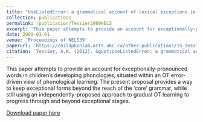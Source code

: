 ```yaml
---
title: "UseListedError: a grammatical account of lexical exceptions in phonological acquisition"
collection: publications
permalink: /publication/Tessier2009NELS
excerpt: 'This paper attempts to provide an account for exceptionally-pronounced words in children’s developing phonologies, situated within an OT error-driven view of phonological learning. The present proposal provides a way to keep exceptional forms beyond the reach of the ‘core’ grammar, while still using an independently-proposed approach to gradual OT learning to progress through and beyond exceptional stages.'
date: 2009-01-01
venue: 'Proceedings of NELS39'
paperurl: 'https://childphonlab.arts.ubc.ca/other-publications/15_Tessier2011/'
citation: 'Tessier, A.M. (2012). &quot;UseListedError: a grammatical account of lexical exceptions in phonological acquisition&quot; <i>NELS39 Proceedings</i>.'
---
```

<div class="amtText" markdown="1">
This paper attempts to provide an account for exceptionally-pronounced words in children’s developing phonologies, situated within an OT error-driven view of phonological learning. The present proposal provides a way to keep exceptional forms beyond the reach of the ‘core’ grammar, while still using an independently-proposed approach to gradual OT learning to progress through and beyond exceptional stages.

[Download paper here](https://childphonlab.arts.ubc.ca/other-publications/15_Tessier2011/)
</div>
